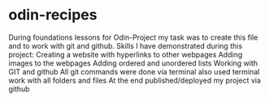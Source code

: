 # odin-recipes
During foundations lessons for Odin-Project my task was to create this file and
to work with git and github.
Skills I have demonstrated during this project:
Creating a website with hyperlinks to other webpages
Adding images to the webpages
Adding ordered and unordered lists
Working with GIT and github
All git commands were done via terminal also used terminal work with all folders and files
At the end published/deployed my project via github